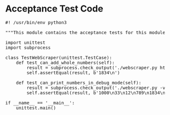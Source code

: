 Acceptance Test Code
====================

<pre class="file" data-filename="acceptance-tests.py" data-target="replace">
#! /usr/bin/env python3

"""This module contains the acceptance tests for this module"""

import unittest
import subprocess

class TestWebScraper(unittest.TestCase):
    def test_can_add_whole_numbers(self):
        result = subprocess.check_output('./webscraper.py http://localhost:8000/response1.html', shell=True)
        self.assertEqual(result, b'1834\n')
        
    def test_can_print_numbers_in_debug_mode(self):
        result = subprocess.check_output('./webscraper.py -v http://localhost:8000/response1.html', shell=True)
        self.assertEqual(result, b'1000\n33\n12\n789\n1834\n)

if __name__ == '__main__':
    unittest.main()
</pre>
